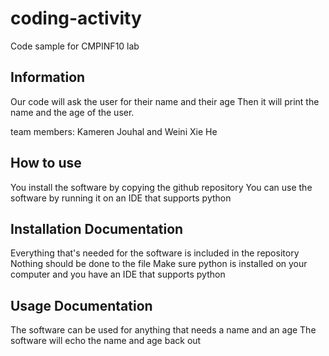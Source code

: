 # coding-activity
Code sample for CMPINF10 lab

## Information
Our code will ask the user for their name and their age
Then it will print the name and the age of the user.

team members:
Kameren Jouhal and Weini Xie He

## How to use
You install the software by copying the github repository
You can use the software by running it on an IDE that supports python

## Installation Documentation
Everything that's needed for the software is included in the repository
Nothing should be done to the file
Make sure python is installed on your computer and you have an IDE that supports python

## Usage Documentation
The software can be used for anything that needs a name and an age
The software will echo the name and age back out